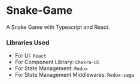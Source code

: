 # Snake-Game
A Snake Game with Typescript and React.

### Libraries Used

- For UI: `React`
- For Component Library: `Chakra-UI`
- For State Management: `Redux`
- For State Management Middlewares: `Redux-saga`
